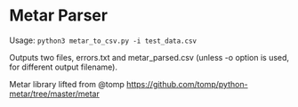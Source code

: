 Metar Parser 
=

Usage: `python3 metar_to_csv.py -i test_data.csv`

Outputs two files, errors.txt and metar_parsed.csv (unless -o option is used, for different output filename).

Metar library lifted from @tomp
https://github.com/tomp/python-metar/tree/master/metar